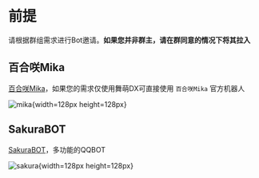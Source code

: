 # 前提

请根据群组需求进行Bot邀请。**如果您并非群主，请在群同意的情况下将其拉入**

## 百合咲Mika

[百合咲Mika](/start/mika.md)，如果您的需求仅使用舞萌DX可直接使用 `百合咲Mika` 官方机器人

![mika](/mika.png){width=128px height=128px}

## SakuraBOT

[SakuraBOT](/start/sakura.md)，多功能的QQBOT

![sakura](/logo.png){width=128px height=128px}
